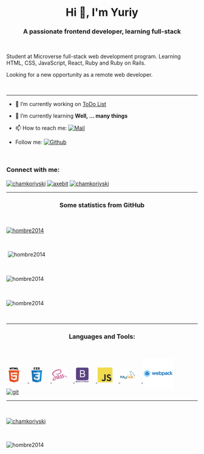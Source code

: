 <h1 align="center">Hi 👋, I'm Yuriy</h1>
<h3 align="center">A passionate frontend developer, learning full-stack</h3></br>
<p>Student at Microverse full-stack web development program. Learning HTML, CSS, JavaScript, React, Ruby and Ruby on Rails.</p>
<p>Looking for a new opportunity as a remote web developer.</p></br>

---

- 🔭 I’m currently working on [ToDo List](https://github.com/Hombre2014/ToDoList)

- 🌱 I’m currently learning **Well, ... many things**

- 📫 How to reach me: <a href="mailto:chamkoriyski@gmail.com"><img src="https://img.shields.io/badge/Gmail-chamkoriyski@gmail.com-blue?logo=Gmail&amp;logoColor=red&amp;labelColor=white" alt="Mail" data-canonical-src="https://img.shields.io/badge/Gmail-chamkoriyski@gmail.com-blue?logo=Gmail&amp;logoColor=red&amp;labelColor=white" style="max-width: 100%;"></a>
- Follow me: <a href="https://github.com/Hombre2014"><img src="https://img.shields.io/github/followers/Hombre2014?label=Follow%20Me&amp;style=social" alt="Github" data-canonical-src="https://img.shields.io/github/followers/Hombre2014?label=Follow%20Me&amp;style=social" style="max-width: 100%;"></a>

</br>
<h3 align="left">Connect with me:</h3>
<p align="left">
<a href="https://twitter.com/chamkoriyski" target="blank"><img align="center" src="https://raw.githubusercontent.com/rahuldkjain/github-profile-readme-generator/master/src/images/icons/Social/twitter.svg" alt="chamkoriyski" height="30" width="40" /></a>
<a href="https://linkedin.com/in/axebit" target="blank"><img align="center" src="https://raw.githubusercontent.com/rahuldkjain/github-profile-readme-generator/master/src/images/icons/Social/linked-in-alt.svg" alt="axebit" height="30" width="40" /></a>
<a href="https://www.hackerrank.com/chamkoriyski" target="blank"><img align="center" src="https://raw.githubusercontent.com/rahuldkjain/github-profile-readme-generator/master/src/images/icons/Social/hackerrank.svg" alt="chamkoriyski" height="30" width="40" /></a>
</p>

---
<h3 align="center">Some statistics from GitHub</h3></br>
<p align="left"> <a href="https://github.com/ryo-ma/github-profile-trophy"><img src="https://github-profile-trophy.vercel.app/?username=hombre2014" alt="hombre2014" /></a> </p></br>

<p>&nbsp;<img align="center" src="https://github-readme-stats.vercel.app/api?username=hombre2014&show_icons=true&locale=en" alt="hombre2014" /></p></br>

<p><img align="center" src="https://github-readme-streak-stats.herokuapp.com/?user=hombre2014&" alt="hombre2014" /></p></br>

<p><img align="center" src="https://github-readme-stats.vercel.app/api/top-langs?username=hombre2014&show_icons=true&locale=en&layout=compact" alt="hombre2014" /></p></br>

<!-- ---

<h3 align="center">Some of my projects</h3></br> -->


<!-- [![Readme Card](https://github-readme-stats.vercel.app/api/pin/?username=Hombre2014&repo=Conference-page)](https://github.com/Hombre2014/Conference-page)

[![Readme Card](https://github-readme-stats.vercel.app/api/pin/?username=Hombre2014&repo=My-portfolio)](https://github.com/Hombre2014/My-portfolio)

[![Readme Card](https://github-readme-stats.vercel.app/api/pin/?username=Hombre2014&repo=Awesome_Books)](https://github.com/Hombre2014/Awesome_Books)

[![Readme Card](https://github-readme-stats.vercel.app/api/pin/?username=Hombre2014&repo=calculator)](https://github.com/Hombre2014/calculator)

[![Readme Card](https://github-readme-stats.vercel.app/api/pin/?username=Hombre2014&repo=ROCK-PAPER-SCISSORS)](https://github.com/Hombre2014/ROCK-PAPER-SCISSORS)

[![Readme Card](https://github-readme-stats.vercel.app/api/pin/?username=Hombre2014&repo=etch-a-sketch)](https://github.com/Hombre2014/etch-a-sketch) -->

---

<h3 align="center">Languages and Tools:</h3>
</br>
<p align="left">
  <a href="https://www.w3.org/html/" target="_blank" rel="noreferrer">
    <img src="https://raw.githubusercontent.com/devicons/devicon/master/icons/html5/html5-original-wordmark.svg" alt="html5" width="40" height="40" style="margin-right: 1rem;"/>
  </a>
  <a href="https://www.w3schools.com/css/" target="_blank" rel="noreferrer"> <img src="https://raw.githubusercontent.com/devicons/devicon/master/icons/css3/css3-original-wordmark.svg" alt="css3" width="40" height="40" style="margin-right: 1rem;"/>
  </a>
  <a href="https://sass-lang.com" target="_blank" rel="noreferrer">
    <img src="https://raw.githubusercontent.com/devicons/devicon/master/icons/sass/sass-original.svg" alt="sass" width="40" height="40" style="margin-right: 1rem;"/>
  </a>
  <a href="https://getbootstrap.com" target="_blank" rel="noreferrer">
    <img src="https://raw.githubusercontent.com/devicons/devicon/master/icons/bootstrap/bootstrap-plain-wordmark.svg" alt="bootstrap" width="40" height="40" style="margin-right: 1rem;"/>
  </a>
  <a href="https://developer.mozilla.org/en-US/docs/Web/JavaScript" target="_blank" rel="noreferrer">
    <img src="https://raw.githubusercontent.com/devicons/devicon/master/icons/javascript/javascript-original.svg" alt="javascript" width="40" height="40" style="margin-right: 1rem;"/>
  </a>
  <a href="https://www.mysql.com/" target="_blank" rel="noreferrer">
    <img src="https://raw.githubusercontent.com/devicons/devicon/master/icons/mysql/mysql-original-wordmark.svg" alt="mysql" width="40" height="40" style="margin-right: 1rem;"/>
  </a>
  <a href="https://webpack.js.org" target="_blank" rel="noreferrer">
    <img src="https://raw.githubusercontent.com/devicons/devicon/d00d0969292a6569d45b06d3f350f463a0107b0d/icons/webpack/webpack-original-wordmark.svg" alt="webpack" width="80" height="80" style="margin-right: 1rem; vertical-align: -95% !important;"/>
  </a>
  <a href="https://git-scm.com/" target="_blank" rel="noreferrer">
    <img src="https://www.vectorlogo.zone/logos/git-scm/git-scm-icon.svg" alt="git" width="40" height="40" style="margin-right: 1rem;" />
  </a>
</p>

---

</br>
<p align="left"> <a href="https://twitter.com/chamkoriyski" target="blank">
<img src="https://img.shields.io/twitter/follow/chamkoriyski?logo=twitter&style=for-the-badge" alt="chamkoriyski" />
</a>
</p></br>

<p align="left">
<img src="https://komarev.com/ghpvc/?username=hombre2014&label=Profile%20views&color=0e75b6&style=flat" alt="hombre2014" />
</p>